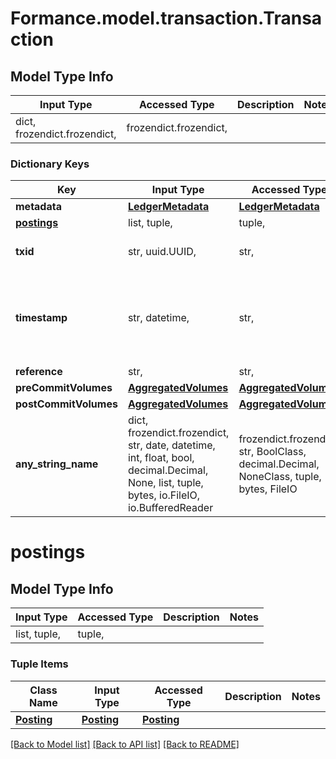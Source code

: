 # Formance.model.transaction.Transaction

## Model Type Info
Input Type | Accessed Type | Description | Notes
------------ | ------------- | ------------- | -------------
dict, frozendict.frozendict,  | frozendict.frozendict,  |  | 

### Dictionary Keys
Key | Input Type | Accessed Type | Description | Notes
------------ | ------------- | ------------- | ------------- | -------------
**metadata** | [**LedgerMetadata**](LedgerMetadata.md) | [**LedgerMetadata**](LedgerMetadata.md) |  | 
**[postings](#postings)** | list, tuple,  | tuple,  |  | 
**txid** | str, uuid.UUID,  | str,  |  | value must be a uuid
**timestamp** | str, datetime,  | str,  |  | value must conform to RFC-3339 date-time
**reference** | str,  | str,  |  | [optional] 
**preCommitVolumes** | [**AggregatedVolumes**](AggregatedVolumes.md) | [**AggregatedVolumes**](AggregatedVolumes.md) |  | [optional] 
**postCommitVolumes** | [**AggregatedVolumes**](AggregatedVolumes.md) | [**AggregatedVolumes**](AggregatedVolumes.md) |  | [optional] 
**any_string_name** | dict, frozendict.frozendict, str, date, datetime, int, float, bool, decimal.Decimal, None, list, tuple, bytes, io.FileIO, io.BufferedReader | frozendict.frozendict, str, BoolClass, decimal.Decimal, NoneClass, tuple, bytes, FileIO | any string name can be used but the value must be the correct type | [optional]

# postings

## Model Type Info
Input Type | Accessed Type | Description | Notes
------------ | ------------- | ------------- | -------------
list, tuple,  | tuple,  |  | 

### Tuple Items
Class Name | Input Type | Accessed Type | Description | Notes
------------- | ------------- | ------------- | ------------- | -------------
[**Posting**](Posting.md) | [**Posting**](Posting.md) | [**Posting**](Posting.md) |  | 

[[Back to Model list]](../../README.md#documentation-for-models) [[Back to API list]](../../README.md#documentation-for-api-endpoints) [[Back to README]](../../README.md)

